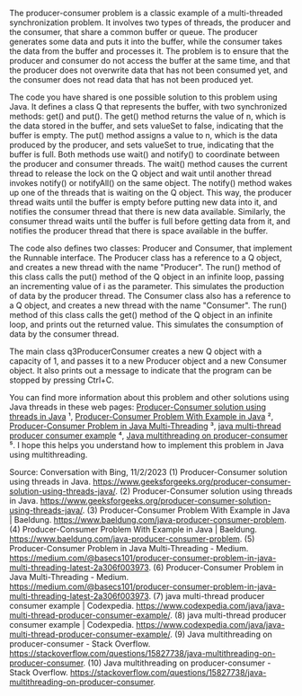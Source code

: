 The producer-consumer problem is a classic example of a multi-threaded synchronization problem. It involves two types of threads, the producer and the consumer, that share a common buffer or queue. The producer generates some data and puts it into the buffer, while the consumer takes the data from the buffer and processes it. The problem is to ensure that the producer and consumer do not access the buffer at the same time, and that the producer does not overwrite data that has not been consumed yet, and the consumer does not read data that has not been produced yet.

The code you have shared is one possible solution to this problem using Java. It defines a class Q that represents the buffer, with two synchronized methods: get() and put(). The get() method returns the value of n, which is the data stored in the buffer, and sets valueSet to false, indicating that the buffer is empty. The put() method assigns a value to n, which is the data produced by the producer, and sets valueSet to true, indicating that the buffer is full. Both methods use wait() and notify() to coordinate between the producer and consumer threads. The wait() method causes the current thread to release the lock on the Q object and wait until another thread invokes notify() or notifyAll() on the same object. The notify() method wakes up one of the threads that is waiting on the Q object. This way, the producer thread waits until the buffer is empty before putting new data into it, and notifies the consumer thread that there is new data available. Similarly, the consumer thread waits until the buffer is full before getting data from it, and notifies the producer thread that there is space available in the buffer.

The code also defines two classes: Producer and Consumer, that implement the Runnable interface. The Producer class has a reference to a Q object, and creates a new thread with the name "Producer". The run() method of this class calls the put() method of the Q object in an infinite loop, passing an incrementing value of i as the parameter. This simulates the production of data by the producer thread. The Consumer class also has a reference to a Q object, and creates a new thread with the name "Consumer". The run() method of this class calls the get() method of the Q object in an infinite loop, and prints out the returned value. This simulates the consumption of data by the consumer thread.

The main class q3ProducerConsumer creates a new Q object with a capacity of 1, and passes it to a new Producer object and a new Consumer object. It also prints out a message to indicate that the program can be stopped by pressing Ctrl+C.

You can find more information about this problem and other solutions using Java threads in these web pages: [Producer-Consumer solution using threads in Java](^1^) ¹, [Producer-Consumer Problem With Example in Java](^2^) ², [Producer-Consumer Problem in Java Multi-Threading](^3^) ³, [java multi-thread producer consumer example](^4^) ⁴, [Java multithreading on producer-consumer](^5^) ⁵. I hope this helps you understand how to implement this problem in Java using multithreading.

Source: Conversation with Bing, 11/2/2023
(1) Producer-Consumer solution using threads in Java. https://www.geeksforgeeks.org/producer-consumer-solution-using-threads-java/.
(2) Producer-Consumer solution using threads in Java. https://www.geeksforgeeks.org/producer-consumer-solution-using-threads-java/.
(3) Producer-Consumer Problem With Example in Java | Baeldung. https://www.baeldung.com/java-producer-consumer-problem.
(4) Producer-Consumer Problem With Example in Java | Baeldung. https://www.baeldung.com/java-producer-consumer-problem.
(5) Producer-Consumer Problem in Java Multi-Threading - Medium. https://medium.com/@basecs101/producer-consumer-problem-in-java-multi-threading-latest-2a306f003973.
(6) Producer-Consumer Problem in Java Multi-Threading - Medium. https://medium.com/@basecs101/producer-consumer-problem-in-java-multi-threading-latest-2a306f003973.
(7) java multi-thread producer consumer example | Codexpedia. https://www.codexpedia.com/java/java-multi-thread-producer-consumer-example/.
(8) java multi-thread producer consumer example | Codexpedia. https://www.codexpedia.com/java/java-multi-thread-producer-consumer-example/.
(9) Java multithreading on producer-consumer - Stack Overflow. https://stackoverflow.com/questions/15827738/java-multithreading-on-producer-consumer.
(10) Java multithreading on producer-consumer - Stack Overflow. https://stackoverflow.com/questions/15827738/java-multithreading-on-producer-consumer.
